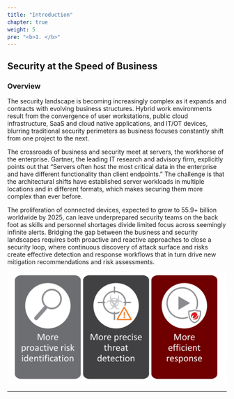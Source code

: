 ```yaml
---
title: "Introduction"
chapter: true
weight: 5
pre: "<b>1. </b>"
---
```


## Security at the Speed of Business

### Overview

The security landscape is becoming increasingly complex as it expands and contracts with evolving business structures. Hybrid work environments result from the convergence of user workstations, public cloud infrastructure, SaaS and cloud native applications, and IT/OT devices, blurring traditional security perimeters as business focuses constantly shift from one project to the next.

The crossroads of business and security meet at servers, the workhorse of the enterprise. Gartner, the leading IT research and advisory firm, explicitly points out that “Servers often host the most critical data in the enterprise and have different functionality than client endpoints.” The challenge is that the architectural shifts have established server workloads in multiple locations and in different formats, which makes securing them more complex than ever before.

The proliferation of connected devices, expected to grow to 55.9+ billion worldwide by 2025, can leave underprepared security teams on the back foot as skills and personnel shortages divide limited focus across seemingly infinite alerts. Bridging the gap between the business and security landscapes requires both proactive and reactive approaches to close a security loop, where continuous discovery of attack surface and risks create effective detection and response workflows that in turn drive new mitigation recommendations and risk assessments.

![vision-one](/static/images/intro/v1-context.jpg)

---
<!-- trend micro ciso rc URLs inform the proactive/reactive approach  
https://www.trendmicro.com/en_us/ciso/22/d/attack-surface-management.html
https://www.trendmicro.com/en_us/ciso/22/k/threat-detection-response-guide.html
-->